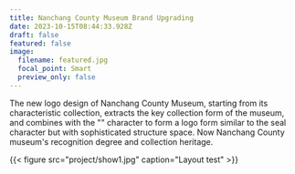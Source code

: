```yaml
---
title: Nanchang County Museum Brand Upgrading
date: 2023-10-15T08:44:33.928Z
draft: false
featured: false
image:
  filename: featured.jpg
  focal_point: Smart
  preview_only: false
---
```

The new logo design of Nanchang County Museum, starting from its characteristic collection, extracts the key collection form of the museum, and combines with the "" character to form a logo form similar to the seal character but with sophisticated structure space. Now Nanchang County museum's recognition degree and collection heritage.

{{< figure src="project/show1.jpg" caption="Layout test" >}}